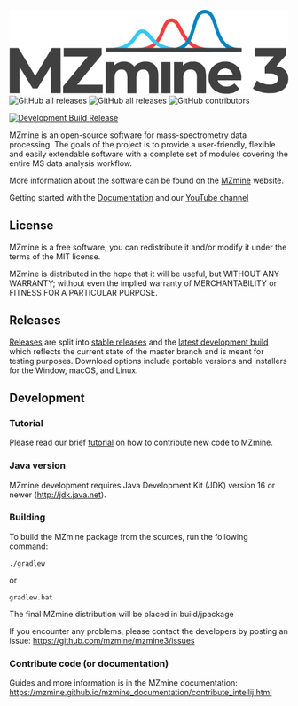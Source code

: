 ![MZmine 3](logo/MZmine_logo_RGB.png)
![GitHub all releases](https://img.shields.io/github/downloads/mzmine/mzmine3/total)
![GitHub all releases](https://img.shields.io/github/downloads/mzmine/mzmine3/latest/total)
![GitHub contributors](https://img.shields.io/github/contributors/mzmine/mzmine3)




[![Development Build Release](https://github.com/mzmine/mzmine3/actions/workflows/dev_build_release.yml/badge.svg)](https://github.com/mzmine/mzmine3/actions/workflows/dev_build_release.yml)

MZmine is an open-source software for mass-spectrometry data processing. The goals of the project is
to provide a user-friendly, flexible and easily extendable software with a complete set of modules
covering the entire MS data analysis workflow.

More information about the software can be found on the [MZmine](http://mzmine.github.io) website.

Getting started with the [Documentation](https://mzmine.github.io/mzmine_documentation/index.html) and our [YouTube channel](https://www.youtube.com/@mzmineproject/playlists?view=1&sort=lad&flow=grid)

## License

MZmine is a free software; you can redistribute it and/or modify it under the terms of the MIT license.

MZmine is distributed in the hope that it will be useful, but WITHOUT ANY WARRANTY; without even the
implied warranty of MERCHANTABILITY or FITNESS FOR A PARTICULAR PURPOSE.

## Releases

[Releases](https://github.com/mzmine/mzmine3/releases?q=&expanded=true) are split into [stable releases](https://github.com/mzmine/mzmine3/releases/latest)
and
the [latest development build](https://github.com/mzmine/mzmine3/releases/tag/Development-release)
which reflects the current state of the master branch and is meant for testing purposes. Download
options include portable versions and installers for the Window, macOS, and Linux.

## Development

### Tutorial

Please read our brief [tutorial](http://mzmine.github.io/development.html) on how to contribute new
code to MZmine.

### Java version

MZmine development requires Java Development Kit (JDK) version 16 or newer (http://jdk.java.net).

### Building

To build the MZmine package from the sources, run the following command:

    ./gradlew

or

    gradlew.bat

The final MZmine distribution will be placed in build/jpackage

If you encounter any problems, please contact the developers by posting an issue:
https://github.com/mzmine/mzmine3/issues

### Contribute code (or documentation)
Guides and more information is in the MZmine documentation:
https://mzmine.github.io/mzmine_documentation/contribute_intellij.html
